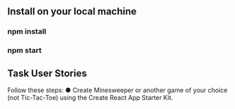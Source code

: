 ## Install on your local machine


### npm install


### npm start




## Task User Stories


Follow these steps:
● Create Minesweeper or another game of your choice (not Tic-Tac-Toe) using the Create React App Starter Kit.
